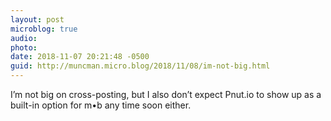 ```yaml
---
layout: post
microblog: true
audio: 
photo: 
date: 2018-11-07 20:21:48 -0500
guid: http://muncman.micro.blog/2018/11/08/im-not-big.html
---
```

I’m not big on cross-posting, but I also don’t expect Pnut.io to show up as a built-in option for m•b any time soon either. 
